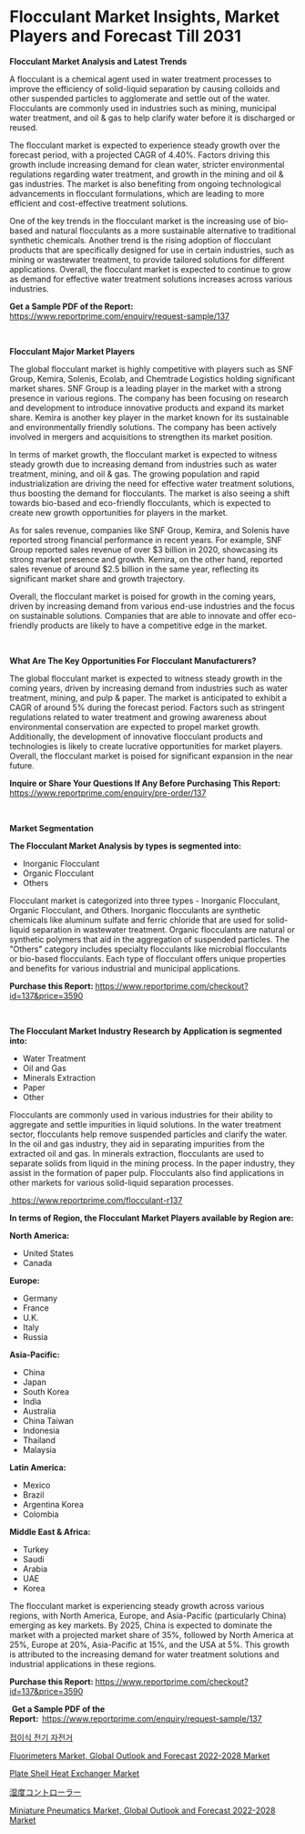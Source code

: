 <p><h1>Flocculant Market Insights, Market Players and Forecast Till 2031</h1></p><p><strong>Flocculant Market Analysis and Latest Trends</strong></p>
<p><p>A flocculant is a chemical agent used in water treatment processes to improve the efficiency of solid-liquid separation by causing colloids and other suspended particles to agglomerate and settle out of the water. Flocculants are commonly used in industries such as mining, municipal water treatment, and oil & gas to help clarify water before it is discharged or reused.</p><p>The flocculant market is expected to experience steady growth over the forecast period, with a projected CAGR of 4.40%. Factors driving this growth include increasing demand for clean water, stricter environmental regulations regarding water treatment, and growth in the mining and oil & gas industries. The market is also benefiting from ongoing technological advancements in flocculant formulations, which are leading to more efficient and cost-effective treatment solutions.</p><p>One of the key trends in the flocculant market is the increasing use of bio-based and natural flocculants as a more sustainable alternative to traditional synthetic chemicals. Another trend is the rising adoption of flocculant products that are specifically designed for use in certain industries, such as mining or wastewater treatment, to provide tailored solutions for different applications. Overall, the flocculant market is expected to continue to grow as demand for effective water treatment solutions increases across various industries.</p></p>
<p><strong>Get a Sample PDF of the Report:&nbsp;</strong> <a href="https://www.reportprime.com/enquiry/request-sample/137">https://www.reportprime.com/enquiry/request-sample/137</a></p>
<p>&nbsp;</p>
<p><strong>Flocculant Major Market Players</strong></p>
<p><p>The global flocculant market is highly competitive with players such as SNF Group, Kemira, Solenis, Ecolab, and Chemtrade Logistics holding significant market shares. SNF Group is a leading player in the market with a strong presence in various regions. The company has been focusing on research and development to introduce innovative products and expand its market share. Kemira is another key player in the market known for its sustainable and environmentally friendly solutions. The company has been actively involved in mergers and acquisitions to strengthen its market position.</p><p>In terms of market growth, the flocculant market is expected to witness steady growth due to increasing demand from industries such as water treatment, mining, and oil & gas. The growing population and rapid industrialization are driving the need for effective water treatment solutions, thus boosting the demand for flocculants. The market is also seeing a shift towards bio-based and eco-friendly flocculants, which is expected to create new growth opportunities for players in the market.</p><p>As for sales revenue, companies like SNF Group, Kemira, and Solenis have reported strong financial performance in recent years. For example, SNF Group reported sales revenue of over $3 billion in 2020, showcasing its strong market presence and growth. Kemira, on the other hand, reported sales revenue of around $2.5 billion in the same year, reflecting its significant market share and growth trajectory.</p><p>Overall, the flocculant market is poised for growth in the coming years, driven by increasing demand from various end-use industries and the focus on sustainable solutions. Companies that are able to innovate and offer eco-friendly products are likely to have a competitive edge in the market.</p></p>
<p>&nbsp;</p>
<p><strong>What Are The Key Opportunities For Flocculant Manufacturers?</strong></p>
<p><p>The global flocculant market is expected to witness steady growth in the coming years, driven by increasing demand from industries such as water treatment, mining, and pulp & paper. The market is anticipated to exhibit a CAGR of around 5% during the forecast period. Factors such as stringent regulations related to water treatment and growing awareness about environmental conservation are expected to propel market growth. Additionally, the development of innovative flocculant products and technologies is likely to create lucrative opportunities for market players. Overall, the flocculant market is poised for significant expansion in the near future.</p></p>
<p><strong>Inquire or Share Your Questions If Any Before Purchasing This Report:</strong> <a href="https://www.reportprime.com/enquiry/pre-order/137">https://www.reportprime.com/enquiry/pre-order/137</a></p>
<p>&nbsp;</p>
<p><strong>Market Segmentation</strong></p>
<p><strong>The Flocculant Market Analysis by types is segmented into:</strong></p>
<p><ul><li>Inorganic Flocculant</li><li>Organic Flocculant</li><li>Others</li></ul></p>
<p><p>Flocculant market is categorized into three types - Inorganic Flocculant, Organic Flocculant, and Others. Inorganic flocculants are synthetic chemicals like aluminum sulfate and ferric chloride that are used for solid-liquid separation in wastewater treatment. Organic flocculants are natural or synthetic polymers that aid in the aggregation of suspended particles. The "Others" category includes specialty flocculants like microbial flocculants or bio-based flocculants. Each type of flocculant offers unique properties and benefits for various industrial and municipal applications.</p></p>
<p><strong>Purchase this Report:&nbsp;</strong><a href="https://www.reportprime.com/checkout?id=137&price=3590">https://www.reportprime.com/checkout?id=137&price=3590</a></p>
<p>&nbsp;</p>
<p><strong>The Flocculant Market Industry Research by Application is segmented into:</strong></p>
<p><ul><li>Water Treatment</li><li>Oil and Gas</li><li>Minerals Extraction</li><li>Paper</li><li>Other</li></ul></p>
<p><p>Flocculants are commonly used in various industries for their ability to aggregate and settle impurities in liquid solutions. In the water treatment sector, flocculants help remove suspended particles and clarify the water. In the oil and gas industry, they aid in separating impurities from the extracted oil and gas. In minerals extraction, flocculants are used to separate solids from liquid in the mining process. In the paper industry, they assist in the formation of paper pulp. Flocculants also find applications in other markets for various solid-liquid separation processes.</p></p>
<p><a href="https://www.reportprime.com/flocculant-r137">&nbsp;https://www.reportprime.com/flocculant-r137</a></p>
<p><strong>In terms of Region, the Flocculant Market Players available by Region are:</strong></p>
<p>
    <p> <strong> North America: </strong>
        <ul>
            <li>United States</li>
            <li>Canada</li>
        </ul>
        </p> 
    <p> <strong> Europe: </strong>
        <ul>
            <li>Germany</li>
            <li>France</li>
            <li>U.K.</li>
            <li>Italy</li>
            <li>Russia</li>
        </ul>
        </p> 
    <p> <strong> Asia-Pacific: </strong>
        <ul>
            <li>China</li>
            <li>Japan</li>
            <li>South Korea</li>
            <li>India</li>
            <li>Australia</li>
            <li>China Taiwan</li>
            <li>Indonesia</li>
            <li>Thailand</li>
            <li>Malaysia</li>
        </ul>
        </p> 
    <p> <strong> Latin America: </strong>
        <ul>
            <li>Mexico</li>
            <li>Brazil</li>
            <li>Argentina Korea</li>
            <li>Colombia</li>
        </ul>
        </p> 
    <p> <strong> Middle East & Africa: </strong>
        <ul>
            <li>Turkey</li>
            <li>Saudi</li>
            <li>Arabia</li>
            <li>UAE</li>
            <li>Korea</li>
        </ul>
    </p>
    </p>
<p><p>The flocculant market is experiencing steady growth across various regions, with North America, Europe, and Asia-Pacific (particularly China) emerging as key markets. By 2025, China is expected to dominate the market with a projected market share of 35%, followed by North America at 25%, Europe at 20%, Asia-Pacific at 15%, and the USA at 5%. This growth is attributed to the increasing demand for water treatment solutions and industrial applications in these regions.</p></p>
<p><strong>Purchase this Report: </strong><a href="https://www.reportprime.com/checkout?id=137&price=3590">https://www.reportprime.com/checkout?id=137&price=3590</a></p>
<p>&nbsp;<strong>Get a Sample PDF of the Report:&nbsp;&nbsp;</strong><a href="https://www.reportprime.com/enquiry/request-sample/137">https://www.reportprime.com/enquiry/request-sample/137</a></p>
<p><strong></strong></p>
<p><p><a href="https://medium.com/@joananitzsche/%EA%B8%80%EB%A1%9C%EB%B2%8C-%EC%A0%84%EA%B8%B0-%EC%9E%90%EC%A0%84%EA%B1%B0-%EC%8B%9C%EC%9E%A5%EC%9D%98-%ED%92%8D%EA%B2%BD%EC%9D%84-%ED%83%90%EC%83%89%ED%95%98%EB%A9%B0-2024%EB%85%84%EB%B6%80%ED%84%B0-2031%EB%85%84%EA%B9%8C%EC%A7%80%EC%9D%98-%EB%8F%99%ED%96%A5-%EC%98%88%EC%B8%A1-%EB%B0%8F-%EC%98%81%ED%96%A5-%EB%B6%84%EC%84%9D%EC%9D%80-119%ED%8E%98%EC%9D%B4%EC%A7%80%EC%97%90-%ED%8F%AC%ED%95%A8%EB%90%98%EC%96%B4-%EC%9E%88%EC%8A%B5%EB%8B%88%EB%8B%A4-efa1c86b9217">접이식 전기 자전거</a></p><p><a href="https://medium.com/@sahanad234/fluorimeters-market-global-outlook-and-forecast-2022-2028-industry-analysis-report-its-market-cba2a153d761">Fluorimeters Market, Global Outlook and Forecast 2022-2028 Market</a></p><p><a href="https://www.linkedin.com/pulse/plate-shell-heat-exchanger-market-share-new-trends-analysis-kk1xf">Plate Shell Heat Exchanger Market</a></p><p><a href="https://medium.com/@diegomoen2016/%E6%AC%A1%E3%81%AE%E6%96%87%E7%AB%A0%E3%82%92%E6%97%A5%E6%9C%AC%E8%AA%9E%E3%81%AB%E7%BF%BB%E8%A8%B3%E3%81%97%E3%81%A6%E3%81%8F%E3%81%A0%E3%81%95%E3%81%84-%E5%9C%B0%E7%90%83%E3%81%AE%E6%B9%BF%E5%BA%A6%E3%82%B3%E3%83%B3%E3%83%88%E3%83%AD%E3%83%BC%E3%83%A9%E3%83%BC%E5%B8%82%E5%A0%B4%E3%81%AE%E7%8A%B6%E6%B3%81-2024%E5%B9%B4-2031%E5%B9%B4-%E3%81%A8%E5%9C%B0%E5%9F%9F-%E8%A3%BD%E5%93%81-%E3%82%A8%E3%83%B3%E3%83%89%E3%83%A6%E3%83%BC%E3%82%B9%E5%88%A5%E3%81%AE%E4%BA%88%E6%B8%AC-d3a282cb48e8">湿度コントローラー</a></p><p><a href="https://medium.com/@sahanad234/navigating-the-global-miniature-pneumatics-market-global-outlook-and-forecast-2022-2028-market-9ae8039adeea">Miniature Pneumatics Market, Global Outlook and Forecast 2022-2028 Market</a></p></p>